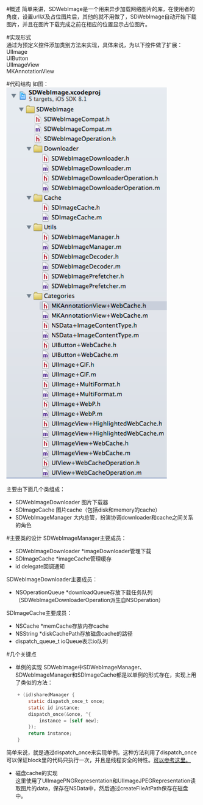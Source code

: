 #概述
简单来讲，SDWebImage是一个用来异步加载网络图片的库，在使用者的角度，设置url以及占位图片后，其他的就不用做了，SDWebImage自动开始下载图片，并且在图片下载完成之前在相应的位置显示占位图片。

#实现形式  
通过为预定义控件添加类别方法来实现，具体来说，为以下控件做了扩展：  
UIImage  
UIButton  
UIImageView  
MKAnnotationView  

#代码结构
如图：   
![如图:](https://github.com/klarm/blog/raw/master/res/SDWebImage_proj.png)


主要由下面几个类组成：  
- SDWebImageDownloader
图片下载器
- SDImageCache
图片cache（包括disk和memory的cache）
- SDWebImageManager
大内总管，扮演协调downloader和cache之间关系的角色

#主要类的设计
SDWebImageManager主要成员：  
- SDWebImageDownloader *imageDownloader管理下载  
- SDImageCache *imageCache管理缓存  
- id <SDWebImageManagerDelegate> delegate回调通知

SDWebImageDownloader主要成员：  
- NSOperationQueue *downloadQueue存放下载任务队列
（SDWebImageDownloaderOperation派生自NSOperation）

SDImageCache主要成员：  
- NSCache *memCache存放内存cache  
- NSString *diskCachePath存放磁盘cache的路径  
- dispatch_queue_t ioQueue表示io队列

#几个关键点
- 单例的实现
SDWebImage中SDWebImageManager、SDWebImageManager和SDImageCache都是以单例的形式存在，实现上用了类似的方法：  
```Objective-C
	+ (id)sharedManager {
    	static dispatch_once_t once;
    	static id instance;
    	dispatch_once(&once, ^{
        	instance = [self new];
    	});
    	return instance;
	}
```
简单来说，就是通过dispatch_once来实现单例。这种方法利用了dispatch_once可以保证block里的代码只执行一次，并且是线程安全的特性。[可以参考这里。](http://blog.csdn.net/ryantang03/article/details/8622415)

- 磁盘cache的实现  
这里使用了UIImagePNGRepresentation和UIImageJPEGRepresentation读取图片的data，保存在NSData中，然后通过createFileAtPath保存在磁盘中。





